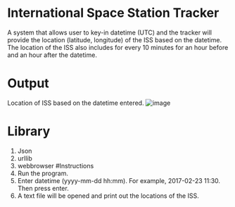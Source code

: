 # International Space Station Tracker
A system that allows user to key-in datetime (UTC) and the tracker will provide the location (latitude, longitude) of the ISS based on the datetime. The location of the ISS also includes for every 10 minutes for an hour before and an hour after the datetime.
# Output
Location of ISS based on the datetime entered.
![image](https://user-images.githubusercontent.com/96214490/146294844-afcc6cad-a5aa-41f2-9b90-a0aaf2eed12d.png)
# Library
1. Json
2. urllib
3. webbrowser
#Instructions
1. Run the program.
2. Enter datetime (yyyy-mm-dd hh:mm). For example, 2017-02-23 11:30. Then press enter.
3. A text file will be opened and print out the locations of the ISS.
